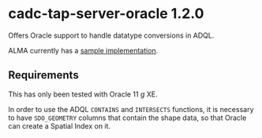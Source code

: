 # cadc-tap-server-oracle 1.2.0

Offers Oracle support to handle datatype conversions in ADQL.

ALMA currently has a [sample implementation](https://github.com/opencadc/alma-tap).

## Requirements

This has only been tested with Oracle 11 _g_ XE.

In order to use the ADQL `CONTAINS` and `INTERSECTS` functions, it is necessary to have `SDO_GEOMETRY` columns that 
contain the shape data, so that Oracle can create a Spatial Index on it.


